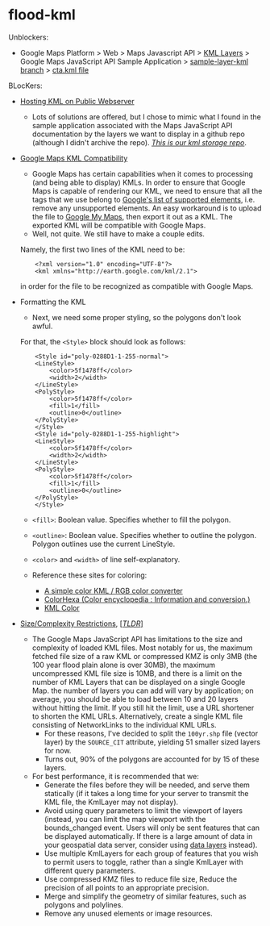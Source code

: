 # flood-kml

Unblockers: 

* Google Maps Platform > Web > Maps Javascript API > [KML Layers](https://developers.google.com/maps/documentation/javascript/examples/layer-kml) > Google Maps JavaScript API Sample Application > [sample-layer-kml branch](https://github.com/googlemaps/js-samples/tree/sample-layer-kml) > [cta.kml file](https://github.com/googlearchive/js-v2-samples/blob/gh-pages/ggeoxml/cta.kml)

BLocKers:

* [Hosting KML on Public Webserver](https://stackoverflow.com/questions/28212176/hosting-kml-files-on-public-webserver)
    * Lots of solutions are offered, but I chose to mimic what I found in the sample application associated with the Maps JavaScript API documentation by the layers we want to display in a github repo (although I didn't archive the repo). [*This is our kml storage repo*](https://github.com/derekz3/flood-kml).   

* [Google Maps KML Compatibility](https://geopointe.force.com/help/s/article/My-KML-Layer-has-data-but-is-not-appearing-on-the-Map-What-s-Wrong#:~:text=Information&text=There%20are%20a%20couple%20of,not%20appearing%20on%20the%20Map%3A&text=Fortunately%2C%20there%20is%20a%20workaround,be%20compatible%20with%20Google%20Maps.)  
    * Google Maps has certain capabilities when it comes to processing (and being able to display) KMLs. In order to ensure that Google Maps is capable of rendering our KML, we need to ensure that all the tags that we use belong to [Google's list of supported elements](https://developers.google.com/maps/documentation/javascript/kmllayer#supported-elements%E2%80%8B), i.e. remove any unsupported elements. An easy workaround is to upload the file to [Google My Maps](https://mymaps.google.com/), then export it out as a KML. The exported KML will be compatible with Google Maps.  
    * Well, not quite. We still have to make a couple edits.  
    
    Namely, the first two lines of the KML need to be:  
    
    ```
        <?xml version="1.0" encoding="UTF-8"?>
        <kml xmlns="http://earth.google.com/kml/2.1">
    ```

    in order for the file to be recognized as compatible with Google Maps.  

* Formatting the KML

    * Next, we need some proper styling, so the polygons don't look awful.  

    For that, the `<Style>` block should look as follows:  

    ```
        <Style id="poly-0288D1-1-255-normal">
        <LineStyle>
            <color>5f1478ff</color>
            <width>2</width>
        </LineStyle>
        <PolyStyle>
            <color>5f1478ff</color>
            <fill>1</fill>
            <outline>0</outline>
        </PolyStyle>
        </Style>
        <Style id="poly-0288D1-1-255-highlight">
        <LineStyle>
            <color>5f1478ff</color>
            <width>2</width>
        </LineStyle>
        <PolyStyle>
            <color>5f1478ff</color>
            <fill>1</fill>
            <outline>0</outline>
        </PolyStyle>
        </Style>
    ```  
    
    * `<fill>`: Boolean value. Specifies whether to fill the polygon.  
    * `<outline>`: Boolean value. Specifies whether to outline the polygon. Polygon outlines use the current LineStyle.  
    * `<color>` and `<width>` of line self-explanatory.

    * Reference these sites for coloring:  
        * [A simple color KML / RGB color converter](http://netdelight.be/kml/index.php)  
        * [ColorHexa (Color encyclopedia : Information and conversion.)](https://www.colorhexa.com/ff7814)  
        * [KML Color](http://www.zonums.com/gmaps/kml_color/)


* [Size/Complexity Restrictions](https://developers.google.com/maps/documentation/javascript/kmllayer#restrictions), [[*TLDR*]](https://stackoverflow.com/questions/42149489/kml-layer-not-displaying-on-map)  
    * The Google Maps JavaScript API has limitations to the size and complexity of loaded KML files. Most notably for us, the maximum fetched file size of a raw KML or compressed KMZ is only 3MB (the 100 year flood plain alone is over 30MB), the maximum uncompressed KML file size is 10MB, and there is a limit on the number of KML Layers that can be displayed on a single Google Map. the number of layers you can add will vary by application; on average, you should be able to load between 10 and 20 layers without hitting the limit. If you still hit the limit, use a URL shortener to shorten the KML URLs. Alternatively, create a single KML file consisting of NetworkLinks to the individual KML URLs.  
        * For these reasons, I've decided to split the `100yr.shp` file (vector layer) by the `SOURCE_CIT` attribute, yielding 51 smaller sized layers for now.  
        * Turns out, 90% of the polygons are accounted for by 15 of these layers.  
    * For best performance, it is recommended that we:  
        * Generate the files before they will be needed, and serve them statically (if it takes a long time for your server to transmit the KML file, the KmlLayer may not display).  
        * Avoid using query parameters to limit the viewport of layers (instead, you can limit the map viewport with the bounds_changed event. Users will only be sent features that can be displayed automatically. If there is a large amount of data in your geospatial data server, consider using [data layers](https://developers.google.com/maps/documentation/javascript/datalayer) instead).  
        * Use multiple KmlLayers for each group of features that you wish to permit users to toggle, rather than a single KmlLayer with different query parameters.  
        * Use compressed KMZ files to reduce file size, Reduce the precision of all points to an appropriate precision.  
        * Merge and simplify the geometry of similar features, such as polygons and polylines.  
        * Remove any unused elements or image resources.  
